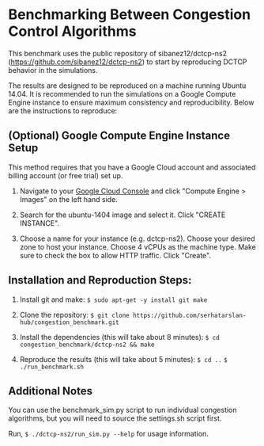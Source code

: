 
Benchmarking Between Congestion Control Algorithms
=====================

This benchmark uses the public repository of sibanez12/dctcp-ns2 
(https://github.com/sibanez12/dctcp-ns2) to start by reproducing DCTCP
behavior in the simulations.

The results are designed to be reproduced on a machine running Ubuntu 14.04. 
It is recommended to run the simulations on a Google Compute Engine instance 
to ensure maximum consistency and reproducibility. Below are the instructions
to reproduce:

(Optional) Google Compute Engine Instance Setup
-----------------------------------------------

This method requires that you have a Google Cloud account and associated 
billing account (or free trial) set up.

1. Navigate to your [Google Cloud Console](https://console.cloud.google.com) 
and click "Compute Engine > Images" on the left hand side.

2. Search for the ubuntu-1404 image and select it. Click "CREATE INSTANCE".

3. Choose a name for your instance (e.g. dctcp-ns2). Choose your desired zone 
to host your instance. Choose 4 vCPUs as the machine type. Make sure to check
the box to allow HTTP traffic. Click "Create".

Installation and Reproduction Steps:
------------------------------------

1. Install git and make: 
`$ sudo apt-get -y install git make`

2. Clone the repository:
`$ git clone https://github.com/serhatarslan-hub/congestion_benchmark.git`

3. Install the dependencies (this will take about 8 minutes):
`$ cd congestion_benchmark/dctcp-ns2 && make`

4. Reproduce the results (this will take about 5 minutes):
`$ cd ..`
`$ ./run_benchmark.sh`


Additional Notes
----------------

You can use the benchmark_sim.py script to run individual congestion algorithms,
but you will need to source the settings.sh script first. 

Run, `$ ./dctcp-ns2/run_sim.py --help` for usage information.


